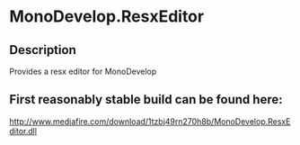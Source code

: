 MonoDevelop.ResxEditor
======================

Description
-----------

Provides a resx editor for MonoDevelop

First reasonably stable build can be found here: 
------------------------------------------------

http://www.mediafire.com/download/1tzbj49rn270h8b/MonoDevelop.ResxEditor.dll

